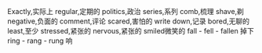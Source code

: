 Exactly,实际上 regular,定期的 politics,政治 series,系列 comb,梳理 shave,剃 negative,负面的 comment,评论 scared,害怕的 write down,记录 bored,无聊的 least,至少 stressed,紧张的 nervous,紧张的 smiled微笑的
fall - fell - fallen 掉下
ring - rang - rung 响